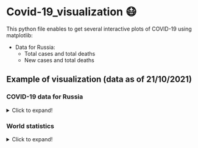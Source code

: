 # Covid-19_visualization :mask:
This python file enables to get several interactive plots of COVID-19 using matplotlib:
* Data for Russia:
  * Total cases and total deaths
  * New cases and total deaths

## Example of visualization (data as of 21/10/2021)
### COVID-19 data for Russia
<details>
  <summary>Click to expand!</summary>
  
  > ![Screenshot](Covid_Russia.png)
</details>


### World statistics
<details>
  <summary>Click to expand!</summary>
 
  > <img src ="https://github.com/DianaS96/Covid-19_visualization/blob/main/Top%2010%20counties.png">
</details>

